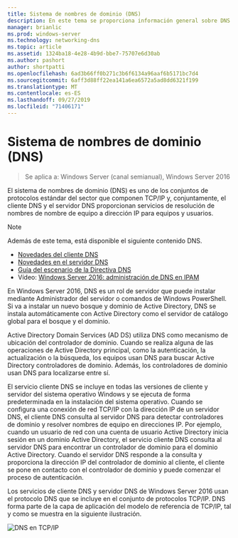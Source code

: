 ```yaml
---
title: Sistema de nombres de dominio (DNS)
description: En este tema se proporciona información general sobre DNS en Windows Server 2016
manager: brianlic
ms.prod: windows-server
ms.technology: networking-dns
ms.topic: article
ms.assetid: 1324ba18-4e28-4b9d-bbe7-75707e6d30ab
ms.author: pashort
author: shortpatti
ms.openlocfilehash: 6ad3b66ff0b271c3b6f6134a96aaf6b5171bc7d4
ms.sourcegitcommit: 6aff3d88ff22ea141a6ea6572a5ad8dd6321f199
ms.translationtype: MT
ms.contentlocale: es-ES
ms.lasthandoff: 09/27/2019
ms.locfileid: "71406171"
---
```

# <a name="domain-name-system-dns"></a>Sistema de nombres de dominio (DNS)

>Se aplica a: Windows Server (canal semianual), Windows Server 2016

El sistema de nombres de dominio (DNS) es uno de los conjuntos de protocolos estándar del sector que componen TCP/IP y, conjuntamente, el cliente DNS y el servidor DNS proporcionan servicios de resolución de nombres de nombre de equipo a dirección IP para equipos y usuarios.  
  
> [!NOTE]  
> Además de este tema, está disponible el siguiente contenido DNS.  
>   
> -   [Novedades del cliente DNS](What-s-New-in-DNS-Client.md)  
> -   [Novedades en el servidor DNS](What-s-New-in-DNS-Server.md)  
> -   [Guía del escenario de la Directiva DNS](deploy/DNS-Policy-Scenario-Guide.md)  
> -   Vídeo: [Windows Server 2016: administración de DNS en IPAM](https://channel9.msdn.com/Blogs/windowsserver/Windows-Server-2016-DNS-management-in-IPAM)  
  
En Windows Server 2016, DNS es un rol de servidor que puede instalar mediante Administrador del servidor o comandos de Windows PowerShell. Si va a instalar un nuevo bosque y dominio de Active Directory, DNS se instala automáticamente con Active Directory como el servidor de catálogo global para el bosque y el dominio.  
  
Active Directory Domain Services (AD DS) utiliza DNS como mecanismo de ubicación del controlador de dominio. Cuando se realiza alguna de las operaciones de Active Directory principal, como la autenticación, la actualización o la búsqueda, los equipos usan DNS para buscar Active Directory controladores de dominio. Además, los controladores de dominio usan DNS para localizarse entre sí.  
  
El servicio cliente DNS se incluye en todas las versiones de cliente y servidor del sistema operativo Windows y se ejecuta de forma predeterminada en la instalación del sistema operativo. Cuando se configura una conexión de red TCP/IP con la dirección IP de un servidor DNS, el cliente DNS consulta al servidor DNS para detectar controladores de dominio y resolver nombres de equipo en direcciones IP. Por ejemplo, cuando un usuario de red con una cuenta de usuario Active Directory inicia sesión en un dominio Active Directory, el servicio cliente DNS consulta al servidor DNS para encontrar un controlador de dominio para el dominio Active Directory. Cuando el servidor DNS responde a la consulta y proporciona la dirección IP del controlador de dominio al cliente, el cliente se pone en contacto con el controlador de dominio y puede comenzar el proceso de autenticación.  
  
Los servicios de cliente DNS y servidor DNS de Windows Server 2016 usan el protocolo DNS que se incluye en el conjunto de protocolos TCP/IP. DNS forma parte de la capa de aplicación del modelo de referencia de TCP/IP, tal y como se muestra en la siguiente ilustración.  
  
![DNS en TCP/IP](../media/Domain-Name-System--DNS-/dns_in_tcpip.jpg)  
  

